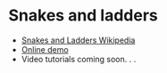 # Snakes and ladders
* [Snakes and Ladders Wikipedia](https://en.wikipedia.org/wiki/Snakes_and_Ladders)
* [Online demo](https://shiffman.github.io/NOC-S18/week1/snakesladders/)
* Video tutorials coming soon. . .